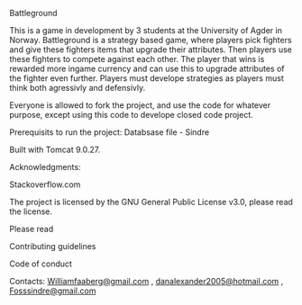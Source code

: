 Battleground

This is a game in development by 3 students at the University of Agder in Norway. Battleground is a strategy based game, where players pick fighters and give these fighters items that upgrade their attributes. Then players use these fighters to compete against each other. The player that wins is rewarded more ingame currency and can use this to upgrade attributes of the fighter even further.
Players must develope strategies as players must think both agressivly and defensivly.

Everyone is allowed to fork the project, and use the code for whatever purpose, except using this code to develope closed code project.

Prerequisits to run the project: 
Databsase file - Sindre 


Built with Tomcat 9.0.27.

Acknowledgments:

Stackoverflow.com

The project is licensed by the GNU General Public License v3.0, please read the license.

Please read

Contributing guidelines

Code of conduct

Contacts: Williamfaaberg@gmail.com , danalexander2005@hotmail.com , Fosssindre@gmail.com
